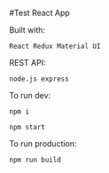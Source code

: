 #Test React App

Built with:

`React Redux Material UI`

REST API:

`node.js express`

To run dev:

`npm i`

`npm start`

To run production: 

`npm run build`
